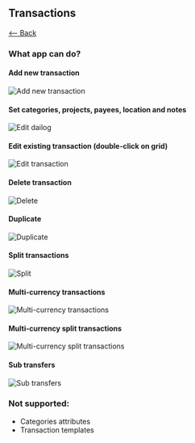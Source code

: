 ## Transactions
[<-- Back](https://vov4uk.github.io/Financier.Desktop)

### What app can do?
#### Add new transaction
 ![Add new transaction](https://vov4uk.github.io/Financier.Desktop/img/add_transaction.png)
#### Set categories, projects, payees, location and notes
 ![Edit dailog](https://vov4uk.github.io/Financier.Desktop/img/edit_dialog.png)
#### Edit existing transaction (double-click on grid)
 ![Edit transaction](https://vov4uk.github.io/Financier.Desktop/img/edit.png)
#### Delete transaction
 ![Delete](https://vov4uk.github.io/Financier.Desktop/img/delete.gif)
#### Duplicate
 ![Duplicate](https://vov4uk.github.io/Financier.Desktop/img/duplicate.png)
#### Split transactions
 ![Split](https://vov4uk.github.io/Financier.Desktop/img/split.gif)
#### Multi-currency transactions
 ![Multi-currency transactions](https://vov4uk.github.io/Financier.Desktop/img/currency_transaction.png)
#### Multi-currency split transactions
 ![Multi-currency split transactions](https://vov4uk.github.io/Financier.Desktop/img/currency_split_transaction.png)
#### Sub transfers
![Sub transfers](https://vov4uk.github.io/Financier.Desktop/img/subTransfer.gif)


### Not supported:
 - Categories attributes
 - Transaction templates